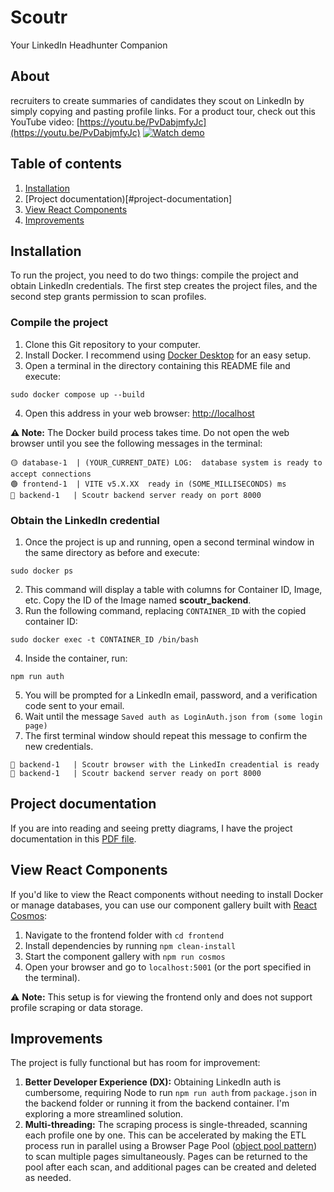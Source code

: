 # Scoutr

Your LinkedIn Headhunter Companion

## About

recruiters to create summaries of candidates they scout on LinkedIn by simply copying and pasting profile links. For a product tour, check out this YouTube video: [https://youtu.be/PvDabjmfyJc](https://youtu.be/PvDabjmfyJc)
[![Watch demo](https://img.youtube.com/vi/PvDabjmfyJc/maxresdefault.jpg)](https://youtu.be/PvDabjmfyJc)

## Table of contents
1. [Installation](#installation)
1. [Project documentation)[#project-documentation]
1. [View React Components](#view-react-components)
1. [Improvements](#improvements)

## Installation

To run the project, you need to do two things: compile the project and obtain LinkedIn credentials. The first step creates the project files, and the second step grants permission to scan profiles.

### Compile the project

1. Clone this Git repository to your computer.
2. Install Docker. I recommend using [Docker Desktop](https://www.docker.com/products/docker-desktop/) for an easy setup.
3. Open a terminal in the directory containing this README file and execute:

```
sudo docker compose up --build
```

4. Open this address in your web browser: [http://localhost](http://localhost)

**⚠️ Note:** The Docker build process takes time. Do not open the web browser until you see the following messages in the terminal:

```
🟡 database-1  | (YOUR_CURRENT_DATE) LOG:  database system is ready to accept connections
🟢 frontend-1  | VITE v5.X.XX  ready in (SOME_MILLISECONDS) ms
🔵 backend-1   | Scoutr backend server ready on port 8000
```

### Obtain the LinkedIn credential

1. Once the project is up and running, open a second terminal window in the same directory as before and execute:

```
sudo docker ps
```

2. This command will display a table with columns for Container ID, Image, etc. Copy the ID of the Image named **scoutr_backend**.
3. Run the following command, replacing `CONTAINER_ID` with the copied container ID:

```
sudo docker exec -t CONTAINER_ID /bin/bash
```

4. Inside the container, run:

```
npm run auth
```

5. You will be prompted for a LinkedIn email, password, and a verification code sent to your email.
6. Wait until the message `Saved auth as LoginAuth.json from (some login page)`
7. The first terminal window should repeat this message to confirm the new credentials.

```
🔵 backend-1   | Scoutr browser with the LinkedIn creadential is ready
🔵 backend-1   | Scoutr backend server ready on port 8000
```
## Project documentation
If you are into reading and seeing pretty diagrams, I have the project documentation in this [PDF file]().

## View React Components

If you'd like to view the React components without needing to install Docker or manage databases, you can use our component gallery built with [React Cosmos](https://reactcosmos.org):

1. Navigate to the frontend folder with `cd frontend`
1. Install dependencies by running `npm clean-install`
1. Start the component gallery with `npm run cosmos`
1. Open your browser and go to `localhost:5001` (or the port specified in the terminal).

⚠️ **Note:** This setup is for viewing the frontend only and does not support profile scraping or data storage.

## Improvements

The project is fully functional but has room for improvement:

1. **Better Developer Experience (DX):** Obtaining LinkedIn auth is cumbersome, requiring Node to run `npm run auth` from `package.json` in the backend folder or running it from the backend container. I'm exploring a more streamlined solution.
1. **Multi-threading:** The scraping process is single-threaded, scanning each profile one by one. This can be accelerated by making the ETL process run in parallel using a Browser Page Pool ([object pool pattern](https://en.wikipedia.org/wiki/Object_pool_pattern)) to scan multiple pages simultaneously. Pages can be returned to the pool after each scan, and additional pages can be created and deleted as needed.
